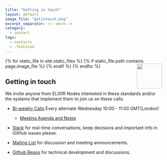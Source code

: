 ```yaml
---
title: "Getting in touch"
layout: default
image_file: "getintouch.png"
excerpt_separator: <!--more-->
category:
  - contact
tags:
  - contacts
  - .featured
---
```


{% for static_file in site.static_files %}
  {% if static_file.path contains page.image_file %}
<img style="float: right; width: 80px;" src="{{ static_file.path | relative_url}}" />
  {% endif %}
{% endfor %}

## Getting in touch

We invite anyone from ELIXIR Nodes interested in these standards and/or the systems that implement them to join us on these calls.
- [Bi-weekly Calls](http://bit.ly/elixir-cloud-zoom) Every alternate Wednesday 10:00 - 11:00 GMT(London)

  - [Meeting Agenda and Notes](http://bit.ly/elixir-cloud-minutes)

- [Slack](https://join.slack.com/t/elixir-cloud/shared_invite/enQtNzA3NTQ5Mzg2NjQ3LTZjZGI1OGQ5ZTRiOTRkY2ExMGUxNmQyODAxMDdjM2EyZDQ1YWM0ZGFjOTJhNzg5NjE0YmJiZTZhZDVhOWE4MWM) for real-time conversations, keep decisions and important info in GitHub issues please.

- [Mailing List](https://elixir-europe.org/intranet/cloud) for discussion and meeting announcements.

- [Github Repos](https://github.com/orgs/elixir-europe/teams/ga4gh-cloud/repositories) for technical development and discussions.
